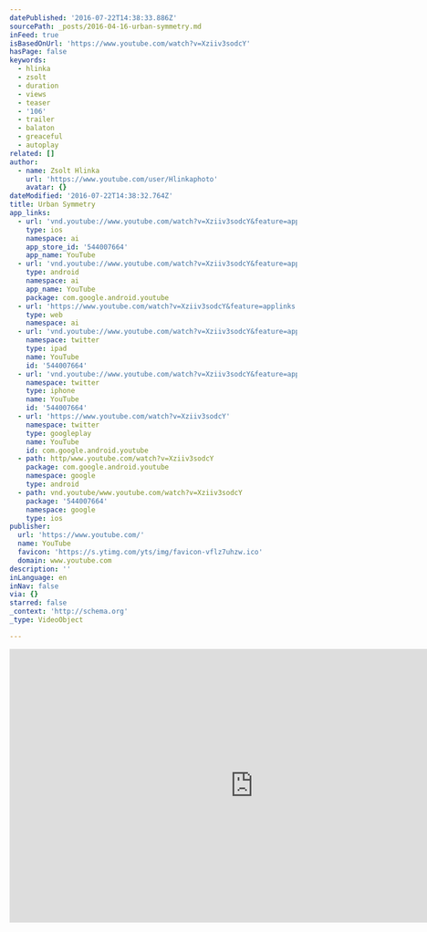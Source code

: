 ```yaml
---
datePublished: '2016-07-22T14:38:33.886Z'
sourcePath: _posts/2016-04-16-urban-symmetry.md
inFeed: true
isBasedOnUrl: 'https://www.youtube.com/watch?v=Xziiv3sodcY'
hasPage: false
keywords:
  - hlinka
  - zsolt
  - duration
  - views
  - teaser
  - '106'
  - trailer
  - balaton
  - greaceful
  - autoplay
related: []
author:
  - name: Zsolt Hlinka
    url: 'https://www.youtube.com/user/Hlinkaphoto'
    avatar: {}
dateModified: '2016-07-22T14:38:32.764Z'
title: Urban Symmetry
app_links:
  - url: 'vnd.youtube://www.youtube.com/watch?v=Xziiv3sodcY&feature=applinks'
    type: ios
    namespace: ai
    app_store_id: '544007664'
    app_name: YouTube
  - url: 'vnd.youtube://www.youtube.com/watch?v=Xziiv3sodcY&feature=applinks'
    type: android
    namespace: ai
    app_name: YouTube
    package: com.google.android.youtube
  - url: 'https://www.youtube.com/watch?v=Xziiv3sodcY&feature=applinks'
    type: web
    namespace: ai
  - url: 'vnd.youtube://www.youtube.com/watch?v=Xziiv3sodcY&feature=applinks'
    namespace: twitter
    type: ipad
    name: YouTube
    id: '544007664'
  - url: 'vnd.youtube://www.youtube.com/watch?v=Xziiv3sodcY&feature=applinks'
    namespace: twitter
    type: iphone
    name: YouTube
    id: '544007664'
  - url: 'https://www.youtube.com/watch?v=Xziiv3sodcY'
    namespace: twitter
    type: googleplay
    name: YouTube
    id: com.google.android.youtube
  - path: http/www.youtube.com/watch?v=Xziiv3sodcY
    package: com.google.android.youtube
    namespace: google
    type: android
  - path: vnd.youtube/www.youtube.com/watch?v=Xziiv3sodcY
    package: '544007664'
    namespace: google
    type: ios
publisher:
  url: 'https://www.youtube.com/'
  name: YouTube
  favicon: 'https://s.ytimg.com/yts/img/favicon-vflz7uhzw.ico'
  domain: www.youtube.com
description: ''
inLanguage: en
inNav: false
via: {}
starred: false
_context: 'http://schema.org'
_type: VideoObject

---
```

<iframe src="https://cdn.embedly.com/widgets/media.html?src=https%3A%2F%2Fwww.youtube.com%2Fembed%2FXziiv3sodcY%3Ffeature%3Doembed&amp;url=https%3A%2F%2Fwww.youtube.com%2Fwatch%3Fv%3DXziiv3sodcY&amp;image=https%3A%2F%2Fi.ytimg.com%2Fvi%2FXziiv3sodcY%2Fhqdefault.jpg&amp;key=b7d04c9b404c499eba89ee7072e1c4f7&amp;type=text%2Fhtml&amp;schema=youtube" width="854" height="480" scrolling="no" frameborder="0" allowfullscreen="allowfullscreen" style=""></iframe>
